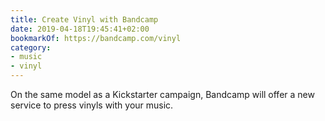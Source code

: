 ```yaml
---
title: Create Vinyl with Bandcamp
date: 2019-04-18T19:45:41+02:00
bookmarkOf: https://bandcamp.com/vinyl
category:
- music
- vinyl
---
```

On the same model as a Kickstarter campaign, Bandcamp will offer a new service to press vinyls with your music.
